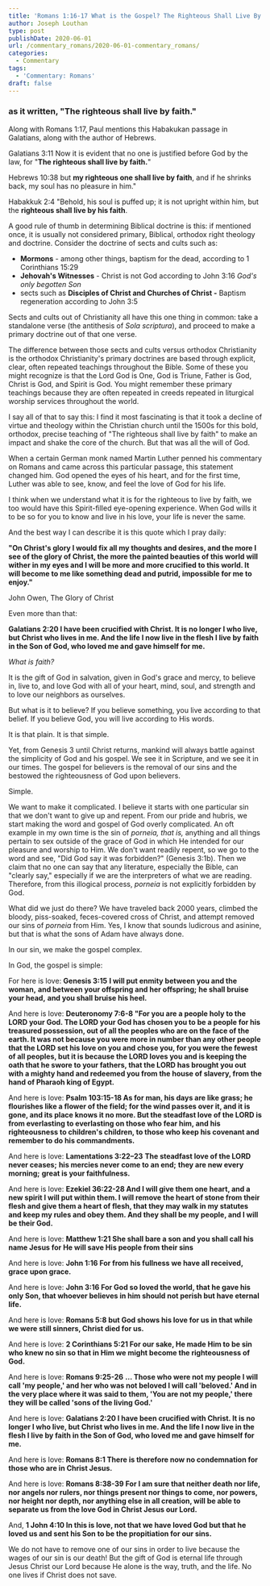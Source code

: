 ```yaml
---
title: 'Romans 1:16-17 What is the Gospel? The Righteous Shall Live By Faith! [Part 7]'
author: Joseph Louthan
type: post
publishDate: 2020-06-01
url: /commentary_romans/2020-06-01-commentary_romans/
categories:
  - Commentary
tags:
  - 'Commentary: Romans'
draft: false
---
```


### as it written, "The righteous shall live by faith."

Along with Romans 1:17, Paul mentions this Habakukan passage in Galatians, along with the author of Hebrews.

Galatians 3:11 Now it is evident that no one is justified before God by the law, for "**The righteous shall live by faith.**"

Hebrews 10:38 but **my righteous one shall live by faith**, and if he shrinks back, my soul has no pleasure in him."

Habakkuk 2:4 "Behold, his soul is puffed up; it is not upright within him, but the **righteous shall live by his faith**.

A good rule of thumb in determining Biblical doctrine is this: if mentioned once, it is usually not considered primary, Biblical, orthodox right theology and doctrine. Consider the doctrine of sects and cults such as:

-  **Mormons** - among other things, baptism for the dead, according to 1 Corinthians 15:29
- **Jehovah's Witnesses** - Christ is not God according to John 3:16 *God's only begotten Son*
- sects such as **Disciples of Christ and Churches of Christ  -** Baptism regeneration according to John 3:5

Sects and cults out of Christianity all have this one thing in common: take a standalone verse (the antithesis of *Sola scriptura*), and proceed to make a primary doctrine out of that one verse.

The difference between those sects and cults versus orthodox Christianity is the orthodox Christianity's primary doctrines are based through explicit, clear, often repeated teachings throughout the Bible. Some of these you might recognize is that the Lord God is One, God is Triune, Father is God, Christ is God, and Spirit is God. You might remember these primary teachings because they are often repeated in creeds repeated in liturgical worship services throughout the world.

I say all of that to say this: I find it most fascinating is that it took a decline of virtue and theology within the Christian church until the 1500s for this bold, orthodox, precise teaching of "The righteous shall live by faith" to make an impact and shake the core of the church. But that was all the will of God.

When a certain German monk named Martin Luther penned his commentary on Romans and came across this particular passage, this statement changed him. God opened the eyes of his heart, and for the first time, Luther was able to see, know, and feel the love of God for his life. 

I think when we understand what it is for the righteous to live by faith, we too would have this Spirit-filled eye-opening experience. When God wills it to be so for you to know and live in his love, your life is never the same. 

And the best way I can describe it is this quote which I pray daily:

**"On Christ's glory I would fix all my thoughts and desires, and the more I see of the glory of Christ, the more the painted beauties of this world will wither in my eyes and I will be more and more crucified to this world. It will become to me like something dead and putrid, impossible for me to enjoy."** 

John Owen, The Glory of Christ

Even more than that:

**Galatians 2:20 I have been crucified with Christ. It is no longer I who live, but Christ who lives in me. And the life I now live in the flesh I live by faith in the Son of God, who loved me and gave himself for me.**

*What is faith?*

It is the gift of God in salvation, given in God's grace and mercy, to believe in, live to, and love God with all of your heart, mind, soul, and strength and to love our neighbors as ourselves.

But what is it to believe? If you believe something, you live according to that belief. If you believe God, you will live according to His words.

It is that plain. It is that simple.

Yet, from Genesis 3 until Christ returns, mankind will always battle against the simplicity of God and his gospel. We see it in Scripture, and we see it in our times. The gospel for believers is the removal of our sins and the bestowed the righteousness of God upon believers. 

Simple.

We want to make it complicated. I believe it starts with one particular sin that we don't want to give up and repent. From our pride and hubris, we start making the word and gospel of God overly complicated. An oft example in my own time is the sin of *porneia, that is,* anything and all things pertain to sex outside of the grace of God in which He intended for our pleasure and worship to Him. We don't want readily repent, so we go to the word and see, "Did God say it was forbidden?" (Genesis 3:1b). Then we claim that no one can say that any literature, especially the Bible, can "clearly say," especially if we are the interpreters of what we are reading. Therefore, from this illogical process, *porneia* is not explicitly forbidden by God.

What did we just do there? We have traveled back 2000 years, climbed the bloody, piss-soaked, feces-covered cross of Christ, and attempt removed our sins of *porneia* from Him. Yes, I know that sounds ludicrous and asinine, but that is what the sons of Adam have always done.

In our sin, we make the gospel complex.

In God, the gospel is simple:

For here is love: **Genesis 3:15** **I will put enmity between you and the woman,** **and between your offspring and her offspring;** **he shall bruise your head,** **and you shall bruise his heel.** 

And here is love: **Deuteronomy 7:6-8 "For you are a people holy to the LORD your God. The LORD your God has chosen you to be a people for his treasured possession, out of all the peoples who are on the face of the earth. It was not because you were more in number than any other people that the LORD set his love on you and chose you, for you were the fewest of all peoples, but it is because the LORD loves you and is keeping the oath that he swore to your fathers, that the LORD has brought you out with a mighty hand and redeemed you from the house of slavery, from the hand of Pharaoh king of Egypt.**

And here is love: **Psalm 103:15-18 As for man, his days are like grass; he flourishes like a flower of the field; for the wind passes over it, and it is gone, and its place knows it no more. But the steadfast love of the LORD is from everlasting to everlasting on those who fear him, and his righteousness to children's children, to those who keep his covenant and remember to do his commandments.**

And here is love: **Lamentations 3:22–23**  **The steadfast love of the LORD never ceases;**  **his mercies never come to an end;**  **they are new every morning;**  **great is your faithfulness.**

And here is love: **Ezekiel 36:22-28 And I will give them one heart, and a new spirit I will put within them. I will remove the heart of stone from their flesh and give them a heart of flesh, that they may walk in my statutes and keep my rules and obey them. And they shall be my people, and I will be their God.**

And here is love: **Matthew 1:21 She shall bare a son and you shall call his name Jesus for He will save His people from their sins**

And here is love: **John 1:16 For from his fullness we have all received, grace upon grace.**

And here is love: **John 3:16 For God so loved the world, that he gave his only Son, that whoever believes in him should not perish but have eternal life.**

And here is love: **Romans 5:8 but God shows his love for us in that while we were still sinners, Christ died for us.**

And here is love: **2 Corinthians 5:21 For our sake, He made Him to be sin who knew no sin so that in Him we might become the righteousness of God.**

And here is love: **Romans 9:25-26**  **… Those who were not my people I will call 'my people,' and her who was not beloved I will call 'beloved.' And in the very place where it was said to them, 'You are not my people,' there they will be called 'sons of the living God.'**

And here is love: **Galatians 2:20 I have been crucified with Christ. It is no longer I who live, but Christ who lives in me. And the life I now live in the flesh I live by faith in the Son of God, who loved me and gave himself for me.**

And here is love: **Romans 8:1 There is therefore now no condemnation for those who are in Christ Jesus.**

And here is love: **Romans 8:38-39 For I am sure that neither death nor life, nor angels nor rulers, nor things present nor things to come, nor powers, nor height nor depth, nor anything else in all creation, will be able to separate us from the love God in Christ Jesus our Lord.**

And, **1 John 4:10 In this is love, not that we have loved God but that he loved us and sent his Son to be the propitiation for our sins.**

We do not have to remove one of our sins in order to live because the wages of our sin is our death! But the gift of God is eternal life through Jesus Christ our Lord because He alone is the way, truth, and the life. No one lives if Christ does not save. 